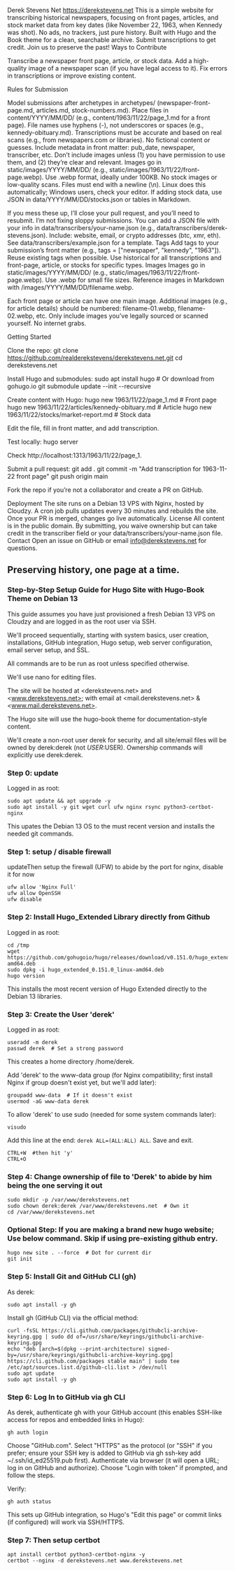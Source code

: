 Derek Stevens Net
https://derekstevens.net
This is a simple website for transcribing historical newspapers, focusing on front pages, articles, and stock market data from key dates (like November 22, 1963, when Kennedy was shot). No ads, no trackers, just pure history. Built with Hugo and the Book theme for a clean, searchable archive.
Submit transcriptions to get credit. Join us to preserve the past!
Ways to Contribute

Transcribe a newspaper front page, article, or stock data.
Add a high-quality image of a newspaper scan (if you have legal access to it).
Fix errors in transcriptions or improve existing content.

Rules for Submission

Model submissions after archetypes in archetypes/ (newspaper-front-page.md, articles.md, stock-numbers.md).
Place files in content/YYYY/MM/DD/ (e.g., content/1963/11/22/page_1.md for a front page).
File names use hyphens (-), not underscores or spaces (e.g., kennedy-obituary.md).
Transcriptions must be accurate and based on real scans (e.g., from newspapers.com or libraries). No fictional content or guesses.
Include metadata in front matter: pub_date, newspaper, transcriber, etc.
Don’t include images unless (1) you have permission to use them, and (2) they’re clear and relevant. Images go in static/images/YYYY/MM/DD/ (e.g., static/images/1963/11/22/front-page.webp). Use .webp format, ideally under 100KB. No stock images or low-quality scans.
Files must end with a newline (\n). Linux does this automatically; Windows users, check your editor.
If adding stock data, use JSON in data/YYYY/MM/DD/stocks.json or tables in Markdown.

If you mess these up, I’ll close your pull request, and you’ll need to resubmit. I’m not fixing sloppy submissions.
You can add a JSON file with your info in data/transcribers/your-name.json (e.g., data/transcribers/derek-stevens.json). Include: website, email, or crypto addresses (btc, xmr, eth). See data/transcribers/example.json for a template.
Tags
Add tags to your submission’s front matter (e.g., tags = ["newspaper", "kennedy", "1963"]). Reuse existing tags when possible. Use historical for all transcriptions and front-page, article, or stocks for specific types.
Images
Images go in static/images/YYYY/MM/DD/ (e.g., static/images/1963/11/22/front-page.webp). Use .webp for small file sizes. Reference images in Markdown with /images/YYYY/MM/DD/filename.webp.

Each front page or article can have one main image.
Additional images (e.g., for article details) should be numbered: filename-01.webp, filename-02.webp, etc.
Only include images you’ve legally sourced or scanned yourself. No internet grabs.

Getting Started

Clone the repo:
git clone https://github.com/realderekstevens/derekstevens.net.git
cd derekstevens.net


Install Hugo and submodules:
sudo apt install hugo  # Or download from gohugo.io
git submodule update --init --recursive


Create content with Hugo:
hugo new 1963/11/22/page_1.md  # Front page
hugo new 1963/11/22/articles/kennedy-obituary.md  # Article
hugo new 1963/11/22/stocks/market-report.md  # Stock data


Edit the file, fill in front matter, and add transcription.

Test locally:
hugo server

Check http://localhost:1313/1963/11/22/page_1.

Submit a pull request:
git add .
git commit -m "Add transcription for 1963-11-22 front page"
git push origin main

Fork the repo if you’re not a collaborator and create a PR on GitHub.


Deployment
The site runs on a Debian 13 VPS with Nginx, hosted by Cloudzy. A cron job pulls updates every 30 minutes and rebuilds the site. Once your PR is merged, changes go live automatically.
License
All content is in the public domain. By submitting, you waive ownership but can take credit in the transcriber field or your data/transcribers/your-name.json file.
Contact
Open an issue on GitHub or email info@derekstevens.net for questions.

Preserving history, one page at a time.
--



### Step-by-Step Setup Guide for Hugo Site with Hugo-Book Theme on Debian 13

This guide assumes you have just provisioned a fresh Debian 13 VPS on Cloudzy and are logged in as the root user via SSH. 

We'll proceed sequentially, starting with system basics, user creation, installations, GitHub integration, Hugo setup, web server configuration, email server setup, and SSL. 

All commands are to be run as root unless specified otherwise. 

We'll use nano for editing files. 

The site will be hosted at <derekstevens.net> and <www.derekstevens.net>;
with email at <mail.derekstevens.net> & <www.mail.derekstevens.net>. 

The Hugo site will use the hugo-book theme for documentation-style content.

We'll create a non-root user derek for security, and all site/email files will be owned by derek:derek (not $USER:$USER). Ownership commands will explicitly use derek:derek.

### Step 0: update
Logged in as root:
```
sudo apt update && apt upgrade -y
sudo apt install -y git wget curl ufw nginx rsync python3-certbot-nginx
```
This upates the Debian 13 OS to the must recent version and installs the needed git commands.

### Step 1: setup / disable firewall 
updateThen setup the firewall (UFW) to abide by the port for nginx, disable it for now
```
ufw allow 'Nginx Full'
ufw allow OpenSSH
ufw disable
```

### Step 2: Install Hugo_Extended Library directly from Github
Logged in as root:
```
cd /tmp
wget https://github.com/gohugoio/hugo/releases/download/v0.151.0/hugo_extended_0.151.0_linux-amd64.deb
sudo dpkg -i hugo_extended_0.151.0_linux-amd64.deb
hugo version
```
This installs the most recent version of Hugo Extended directly to the Debian 13 libraries.

### Step 3: Create the User 'derek'
Logged in as root:
```
useradd -m derek
passwd derek  # Set a strong password
```
This creates a home directory /home/derek.

Add 'derek' to the www-data group (for Nginx compatibility; first install Nginx if group doesn't exist yet, but we'll add later):
```
groupadd www-data  # If it doesn't exist
usermod -aG www-data derek
```
To allow 'derek' to use sudo (needed for some system commands later):
```
visudo
```
Add this line at the end: `derek ALL=(ALL:ALL) ALL`. Save and exit.

```
CTRL+W  #then hit 'y'
CTRL+O
```

### Step 4: Change ownership of file to 'Derek' to abide by him being the one serving it out 
```
sudo mkdir -p /var/www/derekstevens.net
sudo chown derek:derek /var/www/derekstevens.net  # Own it
cd /var/www/derekstevens.net
```
### Optional Step: If you are making a brand new hugo website; Use below command. Skip if using pre-existing github entry.
```
hugo new site . --force  # Dot for current dir
git init
```


### Step 5: Install Git and GitHub CLI (gh)
As derek:
```
sudo apt install -y gh
```
Install gh (GitHub CLI) via the official method:
```
curl -fsSL https://cli.github.com/packages/githubcli-archive-keyring.gpg | sudo dd of=/usr/share/keyrings/githubcli-archive-keyring.gpg
echo "deb [arch=$(dpkg --print-architecture) signed-by=/usr/share/keyrings/githubcli-archive-keyring.gpg] https://cli.github.com/packages stable main" | sudo tee /etc/apt/sources.list.d/github-cli.list > /dev/null
sudo apt update
sudo apt install -y gh
```
### Step 6: Log In to GitHub via gh CLI
As derek, authenticate gh with your GitHub account (this enables SSH-like access for repos and embedded links in Hugo):
```
gh auth login
```

Choose "GitHub.com".
Select "HTTPS" as the protocol (or "SSH" if you prefer; ensure your SSH key is added to GitHub via gh ssh-key add ~/.ssh/id_ed25519.pub first).
Authenticate via browser (it will open a URL; log in on GitHub and authorize).
Choose "Login with token" if prompted, and follow the steps.

Verify:
```
gh auth status
```
This sets up GitHub integration, so Hugo's "Edit this page" or commit links (if configured) will work via SSH/HTTPS.

### Step 7: Then setup certbot
```
apt install certbot python3-certbot-nginx -y
certbot --nginx -d derekstevens.net www.derekstevens.net
```
